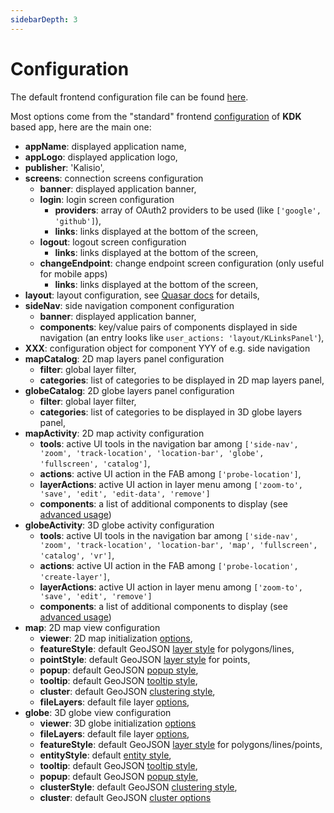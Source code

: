 ```yaml
---
sidebarDepth: 3
---
```


# Configuration

The default frontend configuration file can be found [here](https://github.com/kalisio/kano/blob/master/config/default.js).

Most options come from the "standard" frontend [configuration](https://kalisio.github.io/kdk/guides/basics/step-by-step.html#configuring-a-kapp) of **KDK** based app, here are the main one:
* **appName**: displayed application name,
* **appLogo**: displayed application logo,
* **publisher**: 'Kalisio',
* **screens**: connection screens configuration
  * **banner**: displayed application banner,
  * **login**: login screen configuration
    * **providers**: array of OAuth2 providers to be used (like `['google', 'github']`),
    * **links**: links displayed at the bottom of the screen,
  * **logout**: logout screen configuration
    * **links**: links displayed at the bottom of the screen,
  * **changeEndpoint**: change endpoint screen configuration (only useful for mobile apps)
    * **links**: links displayed at the bottom of the screen,
* **layout**: layout configuration, see [Quasar docs](https://quasar.dev/layout/layout) for details,
* **sideNav**: side navigation component configuration
  * **banner**: displayed application banner,
  * **components**: key/value pairs of components displayed in side navigation (an entry looks like `user_actions: 'layout/KLinksPanel'`),
* **XXX**: configuration object for component YYY of e.g. side navigation
* **mapCatalog**: 2D map layers panel configuration
  * **filter**: global layer filter,
  * **categories**: list of categories to be displayed in 2D map layers panel,
* **globeCatalog**: 2D globe layers panel configuration
  * **filter**: global layer filter,
  * **categories**: list of categories to be displayed in 3D globe layers panel,
* **mapActivity**: 2D map activity configuration
  * **tools**: active UI tools in the navigation bar among `['side-nav', 'zoom', 'track-location', 'location-bar', 'globe', 'fullscreen', 'catalog']`,
  * **actions**: active UI action in the FAB among `['probe-location']`,
  * **layerActions**: active UI action in layer menu among `['zoom-to', 'save', 'edit', 'edit-data', 'remove']`
  * **components**: a list of additional components to display (see [advanced usage](./advanced-usage.md))
* **globeActivity**: 3D globe activity configuration
  * **tools**: active UI tools in the navigation bar among `['side-nav', 'zoom', 'track-location', 'location-bar', 'map', 'fullscreen', 'catalog', 'vr']`,
  * **actions**: active UI action in the FAB among `['probe-location', 'create-layer']`,
  * **layerActions**: active UI action in layer menu among `['zoom-to', 'save', 'edit', 'remove']`
  * **components**: a list of additional components to display (see [advanced usage](./advanced-usage.md))
* **map**: 2D map view configuration
	* **viewer**: 2D map initialization [options](https://leafletjs.com/reference.html#map-option),
	* **featureStyle**: default GeoJSON [layer style](https://kalisio.github.io/kdk/api/map/mixins.md#map-style) for polygons/lines,
	* **pointStyle**: default GeoJSON [layer style](https://kalisio.github.io/kdk/api/map/mixins.md#map-style) for points,
	* **popup**: default GeoJSON [popup style](https://kalisio.github.io/kdk/api/map/mixins.md#map-popup),
	* **tooltip**: default GeoJSON [tooltip style](https://kalisio.github.io/kdk/api/map/mixins.md#map-tooltip),
	* **cluster**: default GeoJSON [clustering style](https://kalisio.github.io/kdk/api/map/mixins.md#map-style),
	* **fileLayers**: default file layer [options](https://kalisio.github.io/kdk/api/map/mixins.md#file-layer),
* **globe**: 3D globe view configuration
	* **viewer**: 3D globe initialization [options](https://cesiumjs.org/Cesium/Build/Documentation/Viewer.html#Viewer)
	* **fileLayers**: default file layer [options](https://kalisio.github.io/kdk/api/map/mixins.md#file-layer),
	* **featureStyle**: default GeoJSON [layer style](https://kalisio.github.io/kdk/api/map/mixins.md#globe-style) for polygons/lines/points,
	* **entityStyle**: default [entity style](https://kalisio.github.io/kdk/api/map/mixins.md#globe-style),
	* **tooltip**: default GeoJSON [tooltip style](https://kalisio.github.io/kdk/api/map/mixins.md#globe-tooltip),
	* **popup**: default GeoJSON [popup style](https://kalisio.github.io/kdk/api/map/mixins.md#globe-popup),
	* **clusterStyle**: default GeoJSON [clustering style](https://kalisio.github.io/kdk/api/map/mixins.md#globe-style),
	* **cluster**: default GeoJSON [cluster options](https://kalisio.github.io/kdk/api/map/mixins.md#globe-style)